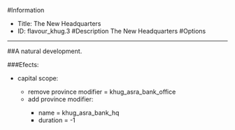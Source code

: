 #Information
 - Title: The New Headquarters
 - ID: flavour_khug.3
#Description
The New Headquarters
#Options

___
##A natural development.

###Efects:<ul><li>capital scope:</li><ul><li>remove province modifier = khug_asra_bank_office</li><li>add province modifier:</li><ul><li>name = khug_asra_bank_hq</li><li>duration = -1</li></ul></ul></ul>
